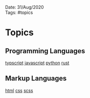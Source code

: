 Date: 31/Aug/2020  
Tags: #topics

# Topics

## Programming Languages
[typscript](typescript/typescript.md)
[javascript](javascript/javascript.md)
[python](python/python.md)
[rust](rust/rust.md)

## Markup Languages
[html](html/html.md)
[css](css/css.md)
[scss](scss/scss.md)
